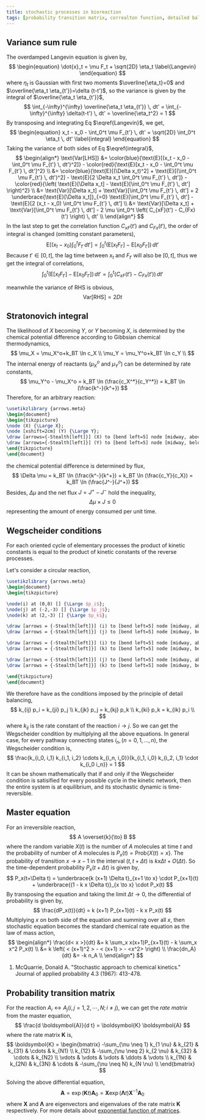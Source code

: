 ```yaml
---
title: stochastic processes in bioreaction
tags: [probability transition matrix, correalton function, detailed balance]
---
```


## Variance sum rule ##

The overdamped Langevin equation is given by,
$$
\begin{equation}
\dot{x}_t = \mu F_t + \sqrt{2D} \eta_t \label{Langevin}
\end{equation}
$$
where $\eta_t$ is Gaussian with first two moments $\overline{\eta_t}=0$ and $\overline{\eta_t \eta_{t'}}=\delta (t-t')$, so the variance is given by the integral of $\overline{\eta_t \eta_{t'}}$,
$$
\int_{-\infty}^{\infty} \overline{\eta_t \eta_{t'}} \, dt' = \int_{-\infty}^{\infty} \delta(t-t') \, dt' = \overline{\eta_t^2} = 1
$$
By transposing and integrating Eq $\eqref{Langevin}$, we get,
$$
\begin{equation}
x_t - x_0 - \int_0^t \mu F_{t'} \, dt' = \sqrt{2D} \int_0^t \eta_t \, dt' \label{integral}
\end{equation}
$$
Taking the variance of both sides of Eq $\eqref{integral}$,
$$
\begin{align*}
        \text{Var[LHS]} &= \color{blue}{\text{E}[(x_t - x_0 - \int_0^t \mu F_{t'} \, dt')^2]} - \color{red}{\text{E}[x_t - x_0 - \int_0^t \mu F_{t'} \, dt']^2} \\
        &= \color{blue}{\text{E}[(\Delta x_t)^2] + \text{E}[(\int_0^t \mu F_{t'} \, dt')^2] - \text{E}[2 \Delta x_t \int_0^t \mu F_{t'} \, dt']} - \color{red}{\left( \text{E}[\Delta x_t] - \text{E}[\int_0^t \mu F_{t'} \, dt'] \right)^2} \\
        &= \text{Var}[\Delta x_t] + \text{Var}[\int_0^t \mu F_{t'} \, dt'] + 2 \underbrace{\text{E}[\Delta x_t]}_{=0} \text{E}[\int_0^t \mu F_{t'} \, dt'] - \text{E}[2 (x_t - x_0) \int_0^t \mu F_{t'} \, dt'] \\
        &= \text{Var}[\Delta x_t] + \text{Var}[\int_0^t \mu F_{t'} \, dt'] - 2 \mu \int_0^t \left( C_{xF}(t') - C_{Fx}(t') \right) \, dt' \\
\end{align*}
$$
In the last step to get the correlation function $C_{xF}(t')$ and $C_{Fx}(t')$, the order of integral is changed (omitting constant parameters),
$$
\text{E}[(x_t - x_0) \int_0^t F_{t'} \, dt'] = \int_0^t \left( \text{E}[x_t F_{t'}] - \text{E}[x_0 F_{t'}] \right) \, dt'
$$
Because $t' \in [0, t]$, the lag time between $x_t$ and $F_{t'}$ will also be $[0, t]$, thus we get the integral of correlations,
$$
\int_0^t \left( \text{E}[x_t F_{t'}] - \text{E}[x_0 F_{t'}] \right) \, dt' = \int_0^t \left( C_{xF}(t') - C_{Fx}(t') \right) \, dt'
$$

meanwhile the variance of RHS is obvious,
$$
\text{Var[RHS]} = 2Dt
$$

## Stratonovich integral ##


The likelihood of $X$ becoming $Y$, or $Y$ becoming $X$, is determined by the chemical potential difference according to Gibbsian chemical thermodynamics,
$$
\mu_X = \mu_X^o+k_BT \ln c_X \\
\mu_Y = \mu_Y^o+k_BT \ln c_Y \\
$$
The internal energy of reactants ($\mu_X^o$ and $\mu_Y^o$) can be determined by rate constants,
$$
\mu_Y^o - \mu_X^o = k_BT \ln (\frac{c_X^*}{c_Y^*}) = k_BT \ln (\frac{k^-}{k^+})
$$
Therefore, for an arbitrary reaction:

```tikz
\usetikzlibrary {arrows.meta}
\begin{document}
\begin{tikzpicture}
\node (X) {\Large X};
\node [xshift=2cm] (Y) {\Large Y};
\draw [arrows={-Stealth[left]}] (X) to [bend left=5] node [midway, above] {\large $k^+$} (Y);
\draw [arrows={-Stealth[left]}] (Y) to [bend left=5] node [midway, below] {\large $k^-$} (X);
\end{tikzpicture}
\end{document}
```

the chemical potential difference is determined by flux,
$$
\Delta \mu = k_BT \ln (\frac{k^-}{k^+}) + k_BT \ln (\frac{c_Y}{c_X}) = k_BT \ln (\frac{J^-}{J^+})
$$
Besides, $\Delta \mu$ and the net flux $J=J^+ - J^-$ hold the inequality,
$$
\Delta \mu \times J \le 0
$$
representing the amount of energy consumed per unit time.

## Wegscheider conditions ##

For each oriented cycle of elementary processes the product of kinetic constants is equal to the product of kinetic constants of the reverse processes.

Let's consider a circular reaction,

```tikz
\usetikzlibrary {arrows.meta}
\begin{document}
\begin{tikzpicture}

\node(i) at (0,0) [] {\Large $p_i$};
\node(j) at (-2,-3) [] {\Large $p_j$};
\node(k) at (2,-3) [] {\Large $p_k$};

\draw [arrows = {-Stealth[left]}] (i) to [bend left=5] node [midway, above left] {\large $k_{ij}$} (j);
\draw [arrows = {-Stealth[left]}] (j) to [bend left=5] node [midway, below right] {\large $k_{ji}$} (i);

\draw [arrows = {-Stealth[left]}] (i) to [bend left=5] node [midway, above right] {\large $k_{ik}$} (k);
\draw [arrows = {-Stealth[left]}] (k) to [bend left=5] node [midway, below left] {\large $k_{ki}$} (i);

\draw [arrows = {-Stealth[left]}] (j) to [bend left=5] node [midway, above] {\large $k_{jk}$} (k);
\draw [arrows = {-Stealth[left]}] (k) to [bend left=5] node [midway, below] {\large $k_{kj}$} (j);

\end{tikzpicture}
\end{document}
```

We therefore have as the conditions imposed by the principle of detail balancing,
$$
k_{ij} p_i = k_{ji} p_j \\
k_{jk} p_j = k_{kj} p_k \\
k_{ki} p_k = k_{ik} p_i \\
$$
where $k_{ij}$ is the rate constant of the reaction $i \rightarrow j$. So we can get the Wegscheider condition by multiplying all the above equations. In general case, for every pathway connecting states $i_n, (n=0,1,\dots,n)$, the Wegscheider condition is,
$$
\frac{k_{i_0, i_1} k_{i_1, i_2} \cdots k_{i_n, i_0}}{k_{i_1, i_0} k_{i_2, i_1} \cdot k_{i_0 i_n}} = 1
$$
It can be shown mathematically that if and only if the Wegscheider condition is satisified for every possible cycle in the kinetic network, then the entire system is at equilibrium, and its stochastic dynamic is time-reversible.

## Master equation ##

For an irreversible reaction,
$$
A \overset{k}{\to} B
$$
where the random variable $X(t)$ is the number of $A$ molecules at time $t$ and the probability of number of $A$ molecules is $P_x(t) = \text{Prob}\{ X(t) = x\}$. The probability of transition $x \to x-1$ in the interval $(t,t+\Delta t)$ is $k x \Delta t + O(\Delta t)$. So the time-dependent probability $P_x(t+\Delta t)$ is given by,
$$
P_x(t+\Delta t) = \underbrace{k (x+1) \Delta t}_{x+1 \to x} \cdot P_{x+1}(t) + \underbrace{(1 - k x \Delta t)}_{x \to x} \cdot P_x(t)
$$
By transposing the equation and taking the limit $\Delta t \to 0$, the differential of probability is given by,
$$
\frac{dP_x(t)}{dt} = k (x+1) P_{x+1}(t) - k x P_x(t)
$$
Multiplying $x$ on both side of the equation and summing over all $x$, then stochastic equation becomes the standard chemical rate equation as the law of mass action,
$$
\begin{align*}
        \frac{d< x >}{dt}  &= k \sum_x x(x+1)P_{x+1}(t) - k \sum_x x^2 P_x(t) \\
        &= k \left( < (x+1)^2 > - < (x+1) > - <x^2> \right) \\
        \frac{dn_A}{dt} &= -k n_A \\
\end{align*}
$$

1. McQuarrie, Donald A. "Stochastic approach to chemical kinetics." Journal of applied probability 4.3 (1967): 413-478.

## Probability transition matrix ##

For the reaction $A_i \leftrightarrow A_j (i,j = 1,2,\cdots, N; i \neq j)$, we can get the *rate matrix* from the master equation,
$$
\frac{d \boldsymbol{A}}{d t} = \boldsymbol{K} \boldsymbol{A}
$$
where the rate matrix $\boldsymbol{K}$ is,
$$
\boldsymbol{K} = 
\begin{bmatrix}
-\sum_{\nu \neq 1} k_{1 \nu} & k_{21} & k_{31} & \cdots & k_{N1} \\
k_{12} & -\sum_{\nu \neq 2} k_{2 \nu} & k_{32} & \cdots & k_{N2} \\
\vdots & \vdots & \vdots & \ddots & \vdots \\
k_{1N} & k_{2N} & k_{3N} & \cdots & -\sum_{\nu \neq N} k_{N \nu} \\
\end{bmatrix}
$$

Solving the above differential equation,
$$
\boldsymbol{A} = \exp (\boldsymbol{K} t) \boldsymbol{A}_0 = \boldsymbol{X} \exp(\boldsymbol{\Lambda} t) \boldsymbol{X}^{-1} \boldsymbol{A}_0 
$$
where $\boldsymbol{X}$ and $\boldsymbol{\Lambda}$ are eigenvectors and eigenvalues of the rate matrix $\boldsymbol{K}$ respectively. For more details about [exponential function of matrices](https://psichen.github.io/2021/03/27/notes-about-fluorescence-correlation-spectroscopy-formalism/).
